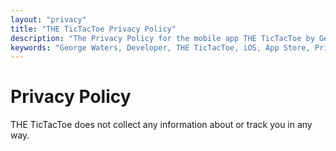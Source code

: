 ```yaml
---
layout: "privacy"
title: "THE TicTacToe Privacy Policy"
description: "The Privacy Policy for the mobile app THE TicTacToe by George Waters."
keywords: "George Waters, Developer, THE TicTacToe, iOS, App Store, Privacy Policy"
---
```

# Privacy Policy

THE TicTacToe does not collect any information about or track you in any way.
